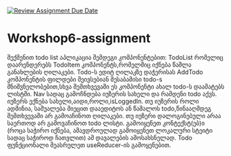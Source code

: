 [![Review Assignment Due Date](https://classroom.github.com/assets/deadline-readme-button-22041afd0340ce965d47ae6ef1cefeee28c7c493a6346c4f15d667ab976d596c.svg)](https://classroom.github.com/a/JC9iUlru)
# Workshop6-assignment
შექმენით todo list აპლიკაცია შემდეგი კომპონენტებით:
TodoList რომელიც დაარენდერებს TodoItem კომპონენტს,რომელშიც იქნება წაშლა განახლების ღილაკები.
Todo-ს ედიტ ღილაკზე დაჭერისას AddTodo კომპონენტის ფილდები შეივსებიან შესაბამისი todo-s მნიშვნელობებით,სხვა შემთხვევაში ეს კომპონენტი ახალ todo-ს დაამატებს ლისტში.
Nav სადაც გამოჩნდება იუზერის სახელი და რამდენი todo აქვს.
იუზერს ექნება სახელი,აიდი,როლი,isLoggedIn.
თუ იუზერის როლი ადმინია, საშუალება მიეცით დააედიტოს ან წაშალოს todo,წინააღმდეგ შემთხვევაში არ გამოაჩინოთ ღილაკები.
თუ იუზერი დალოგინებული არაა საერთოდ არ გამოვაჩინოთ todo ლისტი.
გამოიყენეთ კონტექსტ(ებ)ი (როცა საჭირო იქნება, ამავდროულად გამოიყენეთ ლოკალური სტეიტი სადაც საჭიროდ ჩათვლით) ამ დავალების ამოსახსნელად. Todo ფუნქციონალი შეასრულეთ useReducer-ის გამოყენებით.
